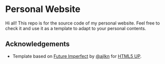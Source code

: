 # Personal Website

Hi all! This repo is for the source code of my personal website. Feel free to check it and use it as a template to adapt to your personal contents.

## Acknowledgements

* Template based on [Future Imperfect](https://html5up.net/future-imperfect) by [@ajlkn](https://github.com/ajlkn) for [HTML5 UP](html5up.net).
